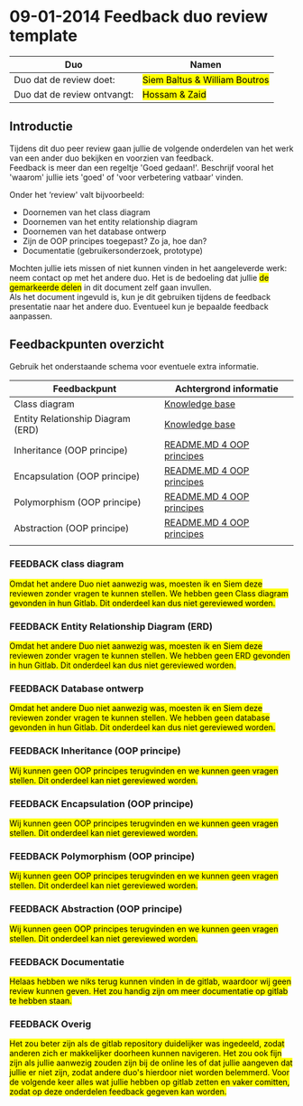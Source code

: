 # 09-01-2014 Feedback duo review template

| Duo                         | Namen                                                |
| --------------------------- | ---------------------------------------------------- |
| Duo dat de review doet:     | <mark>Siem Baltus & William Boutros</mark>                |
| Duo dat de review ontvangt: | <mark>Hossam & Zaid</mark> |

## Introductie

Tijdens dit duo peer review gaan jullie de volgende onderdelen van het werk van een ander duo bekijken en voorzien van feedback.<br>
Feedback is meer dan een regeltje 'Goed gedaan!'. Beschrijf vooral het 'waarom' jullie iets 'goed' of 'voor verbetering vatbaar' vinden.

Onder het ‘review' valt bijvoorbeeld:

-   Doornemen van het class diagram
-   Doornemen van het entity relationship diagram
-   Doornemen van het database ontwerp
-   Zijn de OOP principes toegepast? Zo ja, hoe dan?
-   Documentatie (gebruikersonderzoek, prototype)

Mochten jullie iets missen of niet kunnen vinden in het aangeleverde werk: neem contact op met het andere duo.
Het is de bedoeling dat jullie <mark>de gemarkeerde delen</mark> in dit document zelf gaan invullen.<br>
Als het document ingevuld is, kun je dit gebruiken tijdens de feedback presentatie naar het andere duo. Eventueel kun je bepaalde feedback aanpassen.<br>

## Feedbackpunten overzicht

Gebruik het onderstaande schema voor eventuele extra informatie.

| Feedbackpunt                      | Achtergrond informatie                                                                                                                                                           |
| --------------------------------- | -------------------------------------------------------------------------------------------------------------------------------------------------------------------------------- |
| Class diagram                     | [Knowledge base](https://knowledgebase.hbo-ict-hva.nl/1_beroepstaken/software/ontwerpen/uml/uml_class_diagram/)                                                                  |
| Entity Relationship Diagram (ERD) | [Knowledge base](https://knowledgebase.hbo-ict-hva.nl/1_beroepstaken/software/ontwerpen/relationele_databases/erd/)                                                              |
| Inheritance (OOP principe)        | [README.MD 4 OOP principes](https://icthva.sharepoint.com/:u:/r/sites/FDMCI_EDU_HBOICT_Prop_B_Rood/Gedeelde%20documenten/B102/four-oop-principles-main.zip?csf=1&web=1&e=gXBLIL) |
| Encapsulation (OOP principe)      | [README.MD 4 OOP principes](https://icthva.sharepoint.com/:u:/r/sites/FDMCI_EDU_HBOICT_Prop_B_Rood/Gedeelde%20documenten/B102/four-oop-principles-main.zip?csf=1&web=1&e=gXBLIL) |
| Polymorphism (OOP principe)       | [README.MD 4 OOP principes](https://icthva.sharepoint.com/:u:/r/sites/FDMCI_EDU_HBOICT_Prop_B_Rood/Gedeelde%20documenten/B102/four-oop-principles-main.zip?csf=1&web=1&e=gXBLIL) |
| Abstraction (OOP principe)        | [README.MD 4 OOP principes](https://icthva.sharepoint.com/:u:/r/sites/FDMCI_EDU_HBOICT_Prop_B_Rood/Gedeelde%20documenten/B102/four-oop-principles-main.zip?csf=1&web=1&e=gXBLIL) |
|                                   |                                                                                                                                                                                  |

### FEEDBACK class diagram

<mark>Omdat het andere Duo niet aanwezig was, moesten ik en Siem deze reviewen zonder vragen te kunnen stellen. We hebben geen Class diagram gevonden in hun Gitlab. Dit onderdeel kan dus niet gereviewed worden.</mark>

### FEEDBACK Entity Relationship Diagram (ERD)

<mark>Omdat het andere Duo niet aanwezig was, moesten ik en Siem deze reviewen zonder vragen te kunnen stellen. We hebben geen ERD gevonden in hun Gitlab. Dit onderdeel kan dus niet gereviewed worden.</mark>

### FEEDBACK Database ontwerp

<mark>Omdat het andere Duo niet aanwezig was, moesten ik en Siem deze reviewen zonder vragen te kunnen stellen. We hebben geen database gevonden in hun Gitlab. Dit onderdeel kan dus niet gereviewed worden.</mark>

### FEEDBACK Inheritance (OOP principe)

<mark>Wij kunnen geen OOP principes terugvinden en we kunnen geen vragen stellen. Dit onderdeel kan niet gereviewed worden.</mark>

### FEEDBACK Encapsulation (OOP principe)

<mark>Wij kunnen geen OOP principes terugvinden en we kunnen geen vragen stellen. Dit onderdeel kan niet gereviewed worden.</mark>

### FEEDBACK Polymorphism (OOP principe)

<mark>Wij kunnen geen OOP principes terugvinden en we kunnen geen vragen stellen. Dit onderdeel kan niet gereviewed worden.</mark>

### FEEDBACK Abstraction (OOP principe)

<mark>Wij kunnen geen OOP principes terugvinden en we kunnen geen vragen stellen. Dit onderdeel kan niet gereviewed worden.</mark>

### FEEDBACK Documentatie

<mark>Helaas hebben we niks terug kunnen vinden in de gitlab, waardoor wij geen review kunnen geven. Het zou handig zijn om meer documentatie op gitlab te hebben staan.</mark>

### FEEDBACK Overig

<mark>Het zou beter zijn als de gitlab repository duidelijker was ingedeeld, zodat anderen zich er makkelijker doorheen kunnen navigeren. Het zou ook fijn zijn als jullie aanwezig zouden zijn bij de online les of dat jullie aangeven dat jullie er niet zijn, zodat andere duo's hierdoor niet worden belemmerd. Voor de volgende keer alles wat jullie hebben op gitlab zetten en vaker comitten, zodat op deze onderdelen feedback gegeven kan worden.</mark>
